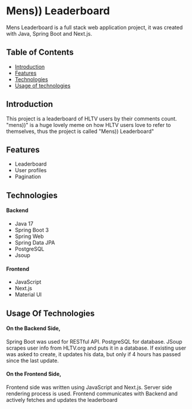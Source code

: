 # Mens)) Leaderboard

Mens Leaderboard is a full stack web application project, it was created with Java, Spring Boot and Next.js.

## Table of Contents

- [Introduction](#introduction)
- [Features](#features)
- [Technologies](#technologies)
- [Usage of technologies](#usage-of-technologies)

## Introduction

This project is a leaderboard of HLTV users by their comments count. "mens))" is a huge lovely meme on how HLTV users
love to refer to themselves, thus the project is called "Mens)) Leaderboard" 

## Features

- Leaderboard
- User profiles
- Pagination

## Technologies
<h4>Backend</h4>
<ul>
    <li>Java 17</li>
    <li>Spring Boot 3</li>
    <li>Spring Web</li>
    <li>Spring Data JPA</li>
    <li>PostgreSQL</li>
    <li>Jsoup</li>
</ul>

<h4>Frontend</h4>
<ul>
    <li>JavaScript</li>
    <li>Next.js</li>
    <li>Material UI</li>
</ul>

## Usage Of Technologies
<h4>On the Backend Side, </h4>
Spring Boot was used for RESTful API. PostgreSQL for database.
JSoup scrapes user info from HLTV.org and puts it in a database. If existing user was asked to create, it updates his
data, but only if 4 hours has passed since the last update.

<h4>On the Frontend Side, </h4>
Frontend side was written using JavaScript and Next.js. Server side rendering process is used.
Frontend communicates with Backend and actively fetches and updates the leaderboard
